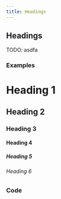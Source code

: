 ```yaml
---
title: Headings
---
```

## Headings
TODO: asdfa

### Examples
# Heading 1
## Heading 2
### Heading 3
#### Heading 4
##### Heading 5
###### Heading 6

### Code
```html

```